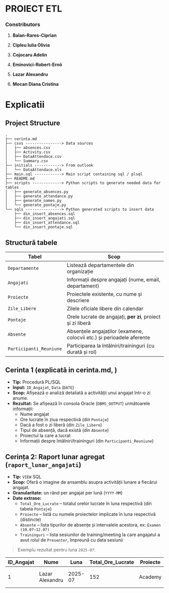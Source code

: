 # PROIECT ETL

### Constributors

1. **Balan-Rares-Ciprian**

2. **Cipleu Iulia Olivia**

3. **Cojocaru Adelin**

4. **Eminovici-Robert-Ernö**

5. **Lazar Alexandru**

6. **Mocan Diana Cristina**

# Explicatii

## Project Structure

```
.
├── cerinta.md
├── csvs ----------------> Data sources
│   ├── absences.csv
│   ├── Activity.csv
│   ├── DataAttendace.csv
│   └── Summary.csv
├── initials ------------> From outlook
│   └── DataAttendace.xls
├── main.sql ------------> Main script containing sql / plsql 
├── README.md
├── scripts -------------> Python scripts to generate needed data for tables
│   ├── generate_absences.py
│   ├── generate_attendance.py
│   ├── generate_names.py
│   └── generate_pontaje.py
└── sqls ----------------> Python generated scripts to insert data
    ├── din_insert_absences.sql
    ├── din_insert_angajati.sql
    ├── din_insert_attendance.sql
    └── din_insert_pontaje.sql
```

## Structură tabele

| Tabel                | Scop                                                                 |
|----------------------|----------------------------------------------------------------------|
| `Departamente`       | Listează departamentele din organizație                             |
| `Angajati`           | Informații despre angajați (nume, email, departament)               |
| `Proiecte`           | Proiectele existente, cu nume și descriere                          |
| `Zile_Libere`        | Zilele oficiale libere din calendar                                 |
| `Pontaje`            | Orele lucrate de angajați, **per zi**, proiect și zi liberă    |
| `Absente`            | Absențele angajaților (examene, colocvii etc.) și perioadele aferente |
| `Participanti_Reuniune` | Participarea la întâlniri/traininguri (cu durată și rol)

## Cerinta 1 (explicată in cerinta.md, )

- **Tip:** Procedură PL/SQL
- **Input:** `ID_Angajat`, `Data` (`DATE`)
- **Scop:** Afișează o analiză detaliată a activității unui angajat într-o zi anume.
- **Rezultat:** Se afișează în consola Oracle (`DBMS_OUTPUT`) următoarele informații:
  - Nume angajat
  - Ore lucrate în ziua respectivă (din `Pontaje`)
  - Dacă a fost o zi liberă (din `Zile_Libere`)
  - Tipul de absență, dacă există (din `Absente`)
  - Proiectul la care a lucrat
  - Informații despre întâlniri/traininguri (din `Participanti_Reuniune`)

## Cerința 2: Raport lunar agregat (`raport_lunar_angajati`)

- **Tip:** `VIEW` SQL
- **Scop:** Oferă o imagine de ansamblu asupra activității lunare a fiecărui angajat.
- **Granularitate:** un rând per angajat per lună (`YYYY-MM`)
- **Date extrase:**
  - `Total_Ore_Lucrate` – totalul orelor lucrate în luna respectivă (din tabela `Pontaje`)
  - `Proiecte` – listă cu numele proiectelor implicate în luna respectivă (distincte)
  - `Absente` – lista tipurilor de absențe și intervalele acestora, ex: `Examen (10.07–12.07)`
  - `Traininguri` – lista sesiunilor de training/meeting la care angajatul a avut rolul de `Presenter`, împreună cu data sesiunii

> Exemplu rezultat pentru luna `2025-07`:

| ID_Angajat | Nume            | Luna     | Total_Ore_Lucrate | Proiecte | Absente             | Traininguri         |
|------------|------------------|----------|--------------------|-----------|----------------------|----------------------|
| 1          | Lazar Alexandru  | 2025-07  | 152                | Academy   | Examen (22.07–22.07) | GitHub Basics [01.07] |
